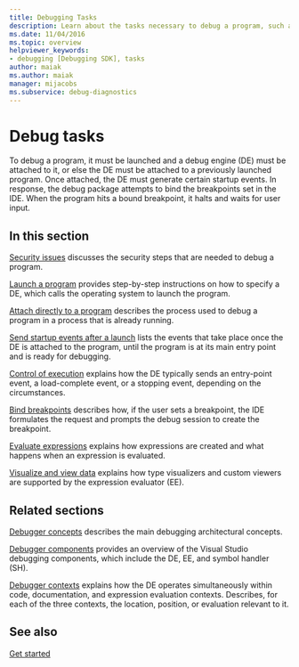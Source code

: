 ```yaml
---
title: Debugging Tasks
description: Learn about the tasks necessary to debug a program, such as attaching it to a debug engine, generating startup events, and hitting breakpoints.
ms.date: 11/04/2016
ms.topic: overview
helpviewer_keywords:
- debugging [Debugging SDK], tasks
author: maiak
ms.author: maiak
manager: mijacobs
ms.subservice: debug-diagnostics
---
```

# Debug tasks

To debug a program, it must be launched and a debug engine (DE) must be attached to it, or else the DE must be attached to a previously launched program. Once attached, the DE must generate certain startup events. In response, the debug package attempts to bind the breakpoints set in the IDE. When the program hits a bound breakpoint, it halts and waits for user input.

## In this section

[Security issues](../../extensibility/debugger/security-issues.md) discusses the security steps that are needed to debug a program.

 [Launch a program](../../extensibility/debugger/launching-a-program.md) provides step-by-step instructions on how to specify a DE, which calls the operating system to launch the program.

 [Attach directly to a program](../../extensibility/debugger/attaching-directly-to-a-program.md) describes the process used to debug a program in a process that is already running.

 [Send startup events after a launch](../../extensibility/debugger/sending-startup-events-after-a-launch.md) lists the events that take place once the DE is attached to the program, until the program is at its main entry point and is ready for debugging.

 [Control of execution](../../extensibility/debugger/control-of-execution.md) explains how the DE typically sends an entry-point event, a load-complete event, or a stopping event, depending on the circumstances.

 [Bind breakpoints](../../extensibility/debugger/binding-breakpoints.md) describes how, if the user sets a breakpoint, the IDE formulates the request and prompts the debug session to create the breakpoint.

 [Evaluate expressions](../../extensibility/debugger/evaluating-expressions.md) explains how expressions are created and what happens when an expression is evaluated.

 [Visualize and view data](../../extensibility/debugger/visualizing-and-viewing-data.md) explains how type visualizers and custom viewers are supported by the expression evaluator (EE).

## Related sections

[Debugger concepts](../../extensibility/debugger/debugger-concepts.md) describes the main debugging architectural concepts.

 [Debugger components](../../extensibility/debugger/debugger-components.md) provides an overview of the Visual Studio debugging components, which include the DE, EE, and symbol handler (SH).

 [Debugger contexts](../../extensibility/debugger/debugger-contexts.md) explains how the DE operates simultaneously within code, documentation, and expression evaluation contexts. Describes, for each of the three contexts, the location, position, or evaluation relevant to it.

## See also
 [Get started](../../extensibility/debugger/getting-started-with-debugger-extensibility.md)
